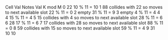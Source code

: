 Cell	Val	    Notes		                                        Val	K mod M
0	    22			                                                10	% 11 = 10
1	    88	    collides with 22 so moves to next available slot	22	% 11 = 0
2	    empty			                                            31	% 11 = 9
3	    empty			                                            4	% 11 = 4
4	    4			                                                15	% 11 = 4
5	    15	    collides with 4 so moves to next available slot		28	% 11 = 6
6	    28			                                                17	% 11 = 6
7	    17	    collides with 28 so moves to next available slot	88	% 11 = 0
8	    59	    collides with 15 so moves to next available slot	59	% 11 = 4
9	    31				
10	    10				